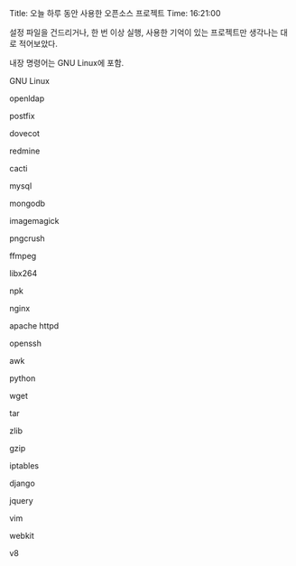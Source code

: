 Title: 오늘 하루 동안 사용한 오픈소스 프로젝트
Time: 16:21:00

설정 파일을 건드리거나, 한 번 이상 실행, 사용한 기억이 있는 프로젝트만 생각나는 대로 적어보았다.

내장 명령어는 GNU Linux에 포함.

  

GNU Linux

openldap

postfix

dovecot

redmine

cacti

mysql

mongodb

imagemagick

pngcrush

ffmpeg

libx264

npk

nginx

apache httpd

openssh

awk

python

wget

tar

zlib

gzip

iptables

django

jquery

vim

webkit

v8

  

